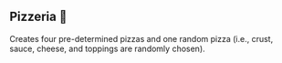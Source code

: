 ## Pizzeria 🍕

Creates four pre-determined pizzas and one random pizza (i.e., crust, sauce, cheese, and toppings are randomly chosen).
